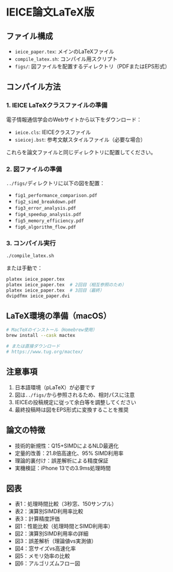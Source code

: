 # IEICE論文LaTeX版

## ファイル構成
- `ieice_paper.tex`: メインのLaTeXファイル
- `compile_latex.sh`: コンパイル用スクリプト
- `figs/`: 図ファイルを配置するディレクトリ（PDFまたはEPS形式）

## コンパイル方法

### 1. IEICE LaTeXクラスファイルの準備
電子情報通信学会のWebサイトから以下をダウンロード：
- `ieice.cls`: IEICEクラスファイル
- `sieicej.bst`: 参考文献スタイルファイル（必要な場合）

これらを論文ファイルと同じディレクトリに配置してください。

### 2. 図ファイルの準備
`../figs/`ディレクトリに以下の図を配置：
- `fig1_performance_comparison.pdf`
- `fig2_simd_breakdown.pdf`
- `fig3_error_analysis.pdf`
- `fig4_speedup_analysis.pdf`
- `fig5_memory_efficiency.pdf`
- `fig6_algorithm_flow.pdf`

### 3. コンパイル実行
```bash
./compile_latex.sh
```

または手動で：
```bash
platex ieice_paper.tex
platex ieice_paper.tex  # 2回目（相互参照のため）
platex ieice_paper.tex  # 3回目（最終）
dvipdfmx ieice_paper.dvi
```

## LaTeX環境の準備（macOS）
```bash
# MacTeXのインストール（Homebrew使用）
brew install --cask mactex

# または直接ダウンロード
# https://www.tug.org/mactex/
```

## 注意事項
1. 日本語環境（pLaTeX）が必要です
2. 図は`../figs/`から参照されるため、相対パスに注意
3. IEICEの投稿規定に従って余白等を調整してください
4. 最終投稿時は図をEPS形式に変換することを推奨

## 論文の特徴
- 技術的新規性：Q15+SIMDによるNLD最適化
- 定量的改善：21.8倍高速化、95% SIMD利用率
- 理論的裏付け：誤差解析による精度保証
- 実機検証：iPhone 13での3.9ms処理時間

## 図表
- 表1：処理時間比較（3秒窓、150サンプル）
- 表2：演算別SIMD利用率比較
- 表3：計算精度評価
- 図1：性能比較（処理時間とSIMD利用率）
- 図2：演算別SIMD利用率の詳細
- 図3：誤差解析（理論値vs実測値）
- 図4：窓サイズvs高速化率
- 図5：メモリ効率の比較
- 図6：アルゴリズムフロー図